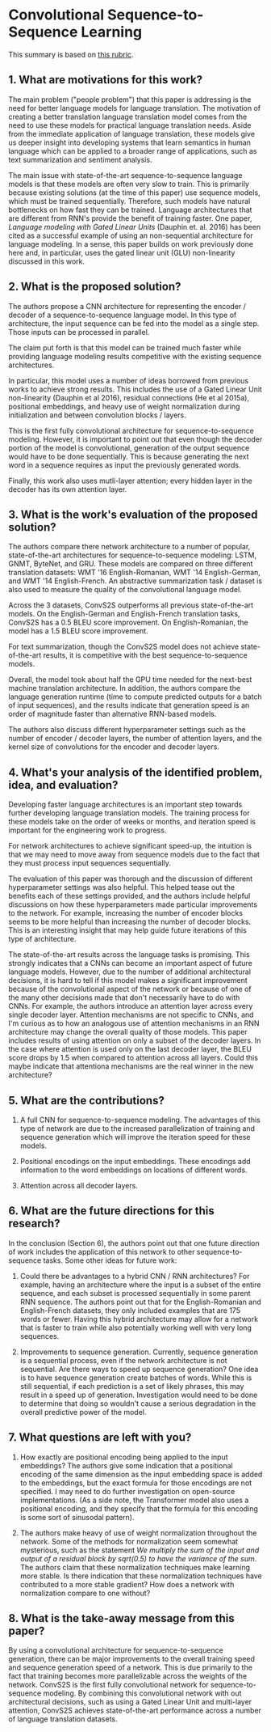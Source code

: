 # Convolutional Sequence-to-Sequence Learning

This summary is based on [this rubric](https://cseweb.ucsd.edu/~wgg/CSE210/howtoread.html).

## 1. What are motivations for this work?

The main problem ("people problem") that this paper is addressing is the need
for better language models for language translation. The motivation of
creating a better translation language translation model comes from the need to
use these models for practical language translation needs. Aside from the
immediate application of language translation, these models give us deeper
insight into developing systems that learn semantics in human language which
can be applied to a broader range of applications, such as text summarization
and sentiment analysis.

The main issue with state-of-the-art sequence-to-sequence language models
is that these models are often very slow to train. This is primarily because
existing solutions (at the time of this paper) use sequence models, which must
be trained sequentially. Therefore, such models have natural bottlenecks on
how fast they can be trained. Language architectures that are different from
RNN's provide the benefit of training faster. One paper,
_Language modeling with Gated Linear Units_ (Dauphin et. al. 2016) has been
cited as a successful example of using an non-sequential architecture for
language modeling. In a sense, this paper builds on work previously done here
and, in particular, uses the gated linear unit (GLU) non-linearity discussed
in this work.

## 2. What is the proposed solution?

The authors propose a CNN architecture for representing the encoder / decoder
of a sequence-to-sequence language model. In this type of architecture, the
input sequence can be fed into the model as a single step. Those inputs
can be processed in parallel.

The claim put forth is that this model can be trained much faster while
providing language modeling results competitive with the existing
sequence architectures.

In particular, this model uses a number of ideas borrowed from previous works
to achieve strong results. This includes the use of a Gated Linear Unit
non-linearity (Dauphin et al 2016), residual connections (He et al 2015a),
positional embeddings, and heavy use of weight normalization during
initialization and between convolution blocks / layers.

This is the first fully convolutional architecture for sequence-to-sequence
modeling. However, it is important to point out that even though the decoder
portion of the model is convolutional, generation of the output sequence
would have to be done sequentially. This is because generating the next word
in a sequence requires as input the previously generated words.

Finally, this work also uses mutli-layer attention; every hidden layer in the
decoder has its own attention layer.

## 3. What is the work's evaluation of the proposed solution?

The authors compare there network architecture to a number of popular,
state-of-the-art architectures for sequence-to-sequence modeling: LSTM, GNMT,
ByteNet, and GRU. These models are compared on three different translation
datasets: WMT '16 English-Romanian, WMT '14 English-German, and WMT '14
English-French. An abstractive summarization task / dataset is also used to
measure the quality of the convolutional language model.

Across the 3 datasets, ConvS2S outperforms all previous state-of-the-art
models. On the English-German and English-French translation tasks, ConvS2S
has a 0.5 BLEU score improvement. On English-Romanian, the model has a 1.5
BLEU score improvement.

For text summarization, though the ConvS2S model does not achieve
state-of-the-art results, it is competitive with the best sequence-to-sequence
models.

Overall, the model took about half the GPU time needed for the next-best
machine translation architecture. In addition, the authors compare the
language generation runtime (time to compute predicted outputs for a batch
of input sequences), and the results indicate that generation speed is
an order of magnitude faster than alternative RNN-based models.

The authors also discuss different hyperparameter settings such as the
number of encoder / decoder layers, the number of attention layers, and the
kernel size of convolutions for the encoder and decoder layers.

## 4. What's your analysis of the identified problem, idea, and evaluation?

Developing faster language architectures is an important step towards
further developing language translation models. The training process for
these models take on the order of weeks or months, and iteration speed is
important for the engineering work to progress.

For network architectures to achieve significant speed-up, the intuition
is that we may need to move away from sequence models due to the fact that
they must process input sequences sequentially.

The evaluation of this paper was thorough and the discussion of different
hyperparameter settings was also helpful. This helped tease out the benefits
each of these settings provided, and the authors include helpful discussions
on how these hyperparameters made particular improvements to the network.
For example, increasing the number of encoder blocks seems to be more helpful
than increasing the number of decoder blocks. This is an interesting insight
that may help guide future iterations of this type of architecture.

The state-of-the-art results across the language tasks is promising. This
strongly indicates that a CNNs can become an important aspect of future
language models. However, due to the number of additional architectural
decisions, it is hard to tell if this model makes a significant improvement
because of the convolutional aspect of the network or because of one of the
many other decisions made that don't necessarily have to do with CNNs. For
example, the authors introduce an attention layer across every single decoder
layer. Attention mechanisms are not specific to CNNs, and I'm curious as to
how an analogous use of attention mechanisms in an RNN architecture may change
the overall quality of those models. This paper includes results of using
attention on only a subset of the decoder layers. In the case where attention
is used only on the last decoder layer, the BLEU score drops by 1.5 when
compared to attention across all layers. Could this maybe indicate that
attentiona mechanisms are the real winner in the new architecture?

## 5. What are the contributions?

1. A full CNN for sequence-to-sequence modeling. The advantages of this type
   of network are due to the increased parallelization of training and
   sequence generation which will improve the iteration speed for these models.

2. Positional encodings on the input embeddings. These encodings add information
   to the word embeddings on locations of different words.

3. Attention across all decoder layers.

## 6. What are the future directions for this research?

In the conclusion (Section 6), the authors point out that one future direction
of work includes the application of this network to other sequence-to-sequence
tasks. Some other ideas for future work:

1. Could there be advantages to a hybrid CNN / RNN architectures? For example,
   having an architecture where the input is a subset of the entire sequence,
   and each subset is processed sequentially in some parent RNN sequence. The
   authors point out that for the English-Romanian and English-French datasets,
   they only included examples that are 175 words or fewer. Having this hybrid
   architecture may allow for a network that is faster to train while also
   potentially working well with very long sequences.

2. Improvements to sequence generation. Currently, sequence generation is
   a sequential process, even if the network architecture is not sequential.
   Are there ways to speed up sequence generation? One idea is to have sequence
   generation create batches of words. While this is still sequential, if each
   prediction is a set of likely phrases, this may result in a speed up
   of generation. Investigation would need to be done to determine that doing
   so wouldn't cause a serious degradation in the overall predictive power
   of the model.

## 7. What questions are left with you?

1. How exactly are positional encoding being applied to the input embeddings?
   The authors give some indication that a positional encoding of the same
   dimension as the input embedding space is added to the embeddings, but the
   exact formula for those encodings are not specified. I may need to do
   further investigation on open-source implementations. (As a side note,
   the Transformer model also uses a positional encoding, and they specify
   that the formula for this encoding is some sort of sinusodal pattern).

2. The authors make heavy of use of weight normalization throughout the
   network. Some of the methods for normalization seem somewhat mysterious,
   such as the statement
   _We multiply the sum of the input and output of a residual block by sqrt(0.5) to have the variance of the sum_.
   The authors claim that these normalization techniques make learning more stable.
   Is there indication that these normalization techniques have contributed to
   a more stable gradient? How does a network with normalization compare to
   one without?

## 8. What is the take-away message from this paper?

By using a convolutional architecture for sequence-to-sequence generation,
there can be major improvements to the overall training speed and sequence
generation speed of a network. This is due primarily to the fact that training
becomes more parallelizable across the weights of the network. ConvS2S is the
first fully convolutional network for sequence-to-sequence modeling. By
combining this convolutional network with out architectural decisions, such
as using a Gated Linear Unit and multi-layer attention, ConvS2S achieves
state-of-the-art performance across a number of language translation datasets.
